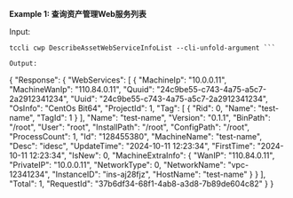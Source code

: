 **Example 1: 查询资产管理Web服务列表**



Input: 

```
tccli cwp DescribeAssetWebServiceInfoList --cli-unfold-argument ```

Output: 
```
{
    "Response": {
        "WebServices": [
            {
                "MachineIp": "10.0.0.11",
                "MachineWanIp": "110.84.0.11",
                "Quuid": "24c9be55-c743-4a75-a5c7-2a2912341234",
                "Uuid": "24c9be55-c743-4a75-a5c7-2a2912341234",
                "OsInfo": "CentOs Bit64",
                "ProjectId": 1,
                "Tag": [
                    {
                        "Rid": 0,
                        "Name": "test-name",
                        "TagId": 1
                    }
                ],
                "Name": "test-name",
                "Version": "0.1.1",
                "BinPath": "/root",
                "User": "root",
                "InstallPath": "/root",
                "ConfigPath": "/root",
                "ProcessCount": 1,
                "Id": "128455380",
                "MachineName": "test-name",
                "Desc": "idesc",
                "UpdateTime": "2024-10-11 12:23:34",
                "FirstTime": "2024-10-11 12:23:34",
                "IsNew": 0,
                "MachineExtraInfo": {
                    "WanIP": "110.84.0.11",
                    "PrivateIP": "10.0.0.11",
                    "NetworkType": 0,
                    "NetworkName": "vpc-12341234",
                    "InstanceID": "ins-aj28fjz",
                    "HostName": "test-name"
                }
            }
        ],
        "Total": 1,
        "RequestId": "37b6df34-68f1-4ab8-a3d8-7b89de604c82"
    }
}
```

